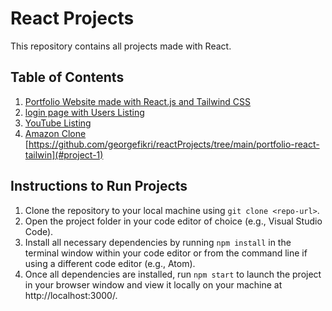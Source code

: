 # React Projects

This repository contains all projects made with React.

## Table of Contents

1. <a href="https://github.com/georgefikri/reactProjects/tree/main/portfolio-react-tailwin">Portfolio Website made with React.js and Tailwind CSS</a>
2. <a href="https://github.com/georgefikri/reactProjects/tree/main/login-users-listing">login page with Users Listing</a>
3. <a href="https://github.com/georgefikri/reactProjects/tree/main/youtube-listing">YouTube Listing</a>
4. <a href="https://github.com/georgefikri/reactProjects/tree/main/amazon-clone">Amazon Clone</a>
   [https://github.com/georgefikri/reactProjects/tree/main/portfolio-react-tailwin](#project-1)

## Instructions to Run Projects

1. Clone the repository to your local machine using `git clone <repo-url>`.
2. Open the project folder in your code editor of choice (e.g., Visual Studio Code).
3. Install all necessary dependencies by running `npm install` in the terminal window within your code editor or from the command line if using a different code editor (e.g., Atom).
4. Once all dependencies are installed, run `npm start` to launch the project in your browser window and view it locally on your machine at http://localhost:3000/.
